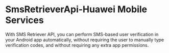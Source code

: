 # SmsRetrieverApi-Huawei Mobile Services
With SMS Retriever API, you can perform SMS-based user verification in your Android app automatically, without requiring the user to manually type verification codes, and without requiring any extra app permissions. 
